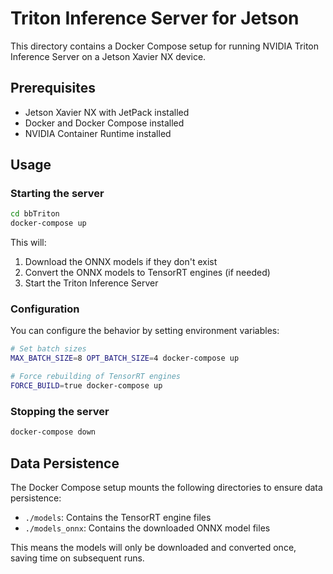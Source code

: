 # Triton Inference Server for Jetson

This directory contains a Docker Compose setup for running NVIDIA Triton Inference Server on a Jetson Xavier NX device.

## Prerequisites

- Jetson Xavier NX with JetPack installed
- Docker and Docker Compose installed
- NVIDIA Container Runtime installed

## Usage

### Starting the server

```bash
cd bbTriton
docker-compose up
```

This will:
1. Download the ONNX models if they don't exist
2. Convert the ONNX models to TensorRT engines (if needed)
3. Start the Triton Inference Server

### Configuration

You can configure the behavior by setting environment variables:

```bash
# Set batch sizes
MAX_BATCH_SIZE=8 OPT_BATCH_SIZE=4 docker-compose up

# Force rebuilding of TensorRT engines
FORCE_BUILD=true docker-compose up
```

### Stopping the server

```bash
docker-compose down
```

## Data Persistence

The Docker Compose setup mounts the following directories to ensure data persistence:

- `./models`: Contains the TensorRT engine files
- `./models_onnx`: Contains the downloaded ONNX model files

This means the models will only be downloaded and converted once, saving time on subsequent runs. 